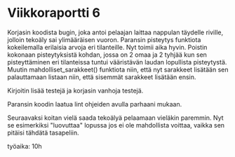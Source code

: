 # Viikkoraportti 6
Korjasin koodista bugin, joka antoi pelaajan laittaa nappulan täydelle riville, jolloin tekoäly sai ylimääräisen vuoron. 
Paransin pisteytys funktiota kokeilemalla erilaisia arvoja eri tilanteille. Nyt toimii aika hyvin. Poistin kokonaan pisteytyksistä kohdan, jossa on 2 omaa ja 2 tyhjää kun sen pisteyttäminen eri tilanteissa tuntui vääristävän laudan lopullista pisteytystä. Muutin mahdolliset_sarakkeet() funktiota niin, että nyt sarakkeet lisätään sen palauttamaan listaan niin, että sisemmät sarakkeet lisätään ensin. 

Kirjoitin lisää testejä ja korjasin vanhoja testejä.

Paransin koodin laatua lint ohjeiden avulla parhaani mukaan. 

Seuraavaksi koitan vielä saada tekoälyä pelaamaan vieläkin paremmin. Nyt se esimerkiksi "luovuttaa" lopussa jos ei ole mahdollista voittaa, vaikka sen pitäisi tähdätä tasapeliin.

työaika: 10h
